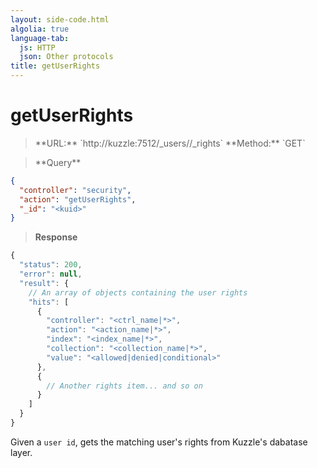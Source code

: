 ```yaml
---
layout: side-code.html
algolia: true
language-tab:
  js: HTTP
  json: Other protocols
title: getUserRights
---
```



# getUserRights



<blockquote class="js">
<p>
**URL:** `http://kuzzle:7512/_users/<kuid>/_rights`  
**Method:** `GET`
</p>
</blockquote>

<blockquote class="json">
<p>
**Query**
</p>
</blockquote>

```json
{
  "controller": "security",
  "action": "getUserRights",
  "_id": "<kuid>"
}
```


>**Response**

```javascript
{
  "status": 200,
  "error": null,
  "result": {
    // An array of objects containing the user rights
    "hits": [
      {
        "controller": "<ctrl_name|*>",
        "action": "<action_name|*>",
        "index": "<index_name|*>",
        "collection": "<collection_name|*>",
        "value": "<allowed|denied|conditional>"
      },
      {
        // Another rights item... and so on
      }
    ]
  }
}
```

Given a `user id`, gets the matching user's rights from Kuzzle's dabatase layer.
